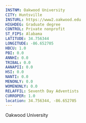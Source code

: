 ```yaml
---
INSTNM: Oakwood University
CITY: Huntsville
INSTURL: https://www2.oakwood.edu
HIGHDEG: Graduate degree
CONTROL: Private nonprofit
ST_FIPS: Alabama
LATITUDE: 34.756344
LONGITUDE: -86.652705
HBCU: 1.0
PBI: 0.0
ANNHI: 0.0
TRIBAL: 0.0
AANAPII: 0.0
HSI: 0.0
NANTI: 0.0
MENONLY: 0.0
WOMENONLY: 0.0
RELAFFIL: Seventh Day Adventists
CURROPER: 1.0
location: 34.756344, -86.652705
---
```

Oakwood University